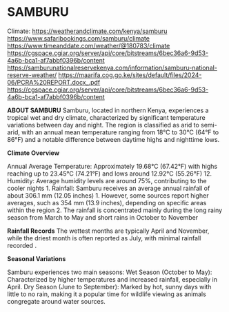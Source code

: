 # SAMBURU
Climate: https://weatherandclimate.com/kenya/samburu
https://www.safaribookings.com/samburu/climate
https://www.timeanddate.com/weather/@180783/climate
https://cgspace.cgiar.org/server/api/core/bitstreams/6bec36a6-9d53-4a6b-bca1-af7abbf0396b/content
https://samburunationalreservekenya.com/information/samburu-national-reserve-weather/
https://maarifa.cog.go.ke/sites/default/files/2024-06/PCRA%20REPORT.docx_.pdf
https://cgspace.cgiar.org/server/api/core/bitstreams/6bec36a6-9d53-4a6b-bca1-af7abbf0396b/content

**ABOUT SAMBURU**
Samburu, located in northern Kenya, experiences a tropical wet and dry climate, characterized by significant temperature variations between day and night. The region is classified as arid to semi-arid, with an annual mean temperature ranging from 18°C to 30°C (64°F to 86°F) and a notable difference between daytime highs and nighttime lows.

**Climate Overview**

Annual Average Temperature: Approximately 19.68°C (67.42°F) with highs reaching up to 23.45°C (74.21°F) and lows around 12.92°C (55.26°F) 12.
Humidity: Average humidity levels are around 75%, contributing to the cooler nights 1.
Rainfall: Samburu receives an average annual rainfall of about 306.1 mm (12.05 inches) 1. However, some sources report higher averages, such as 354 mm (13.9 inches), depending on specific areas within the region 2. The rainfall is concentrated mainly during the long rainy season from March to May and short rains in October to November

**Rainfall Records**
The wettest months are typically April and November, while the driest month is often reported as July, with minimal rainfall recorded .

**Seasonal Variations**

Samburu experiences two main seasons:
Wet Season (October to May): Characterized by higher temperatures and increased rainfall, especially in April.
Dry Season (June to September): Marked by hot, sunny days with little to no rain, making it a popular time for wildlife viewing as animals congregate around water sources.
